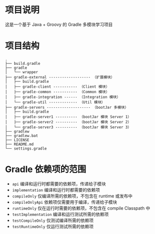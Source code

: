 # 项目说明

这是一个基于 Java + Groovy 的 Gradle 多模块学习项目

# 项目结构

```shell
.
├── build.gradle
├── gradle
│   └── wrapper
├── gradle-external ------------------- （扩展模块）
│   ├── build.gradle
│   ├── gradle-client ----------- （Client 模块）
│   ├── gradle-common ----------- （Common 模块）
│   ├── gradle-integration ------ （Integration 模块）
│   └── gradle-util ------------- （Util 模块）
├── gradle-servers -------------------- （bootJar 多模块）
│   ├── build.gradle
│   ├── gradle-server1 ---------- （bootJar 模块 Server 1）
│   ├── gradle-server2 ---------- （bootJar 模块 Server 2）
│   └── gradle-server3 ---------- （bootJar 模块 Server 3）
├── gradlew
├── gradlew.bat
├── LICENSE
├── README.md
└── settings.gradle
```

# Gradle 依赖项的范围

- `api` 编译和运行时都需要的依赖项，传递给子模块
- `implementation` 编译和运行时都需要的依赖项
- `compileOnly` 仅编译所需的依赖项，不包含在 runtime 或发布中
- `compileOnlyApi` 依赖项仅需要用于编译，传递给子模块
- `runtimeOnly` 仅在运行时需要的依赖项，不包含在 compile Classpath 中
- `testImplementation` 编译和运行测试所需的依赖项
- `testCompileOnly` 仅测试编译所需的依赖项
- `testRuntimeOnly` 仅运行测试所需的依赖项